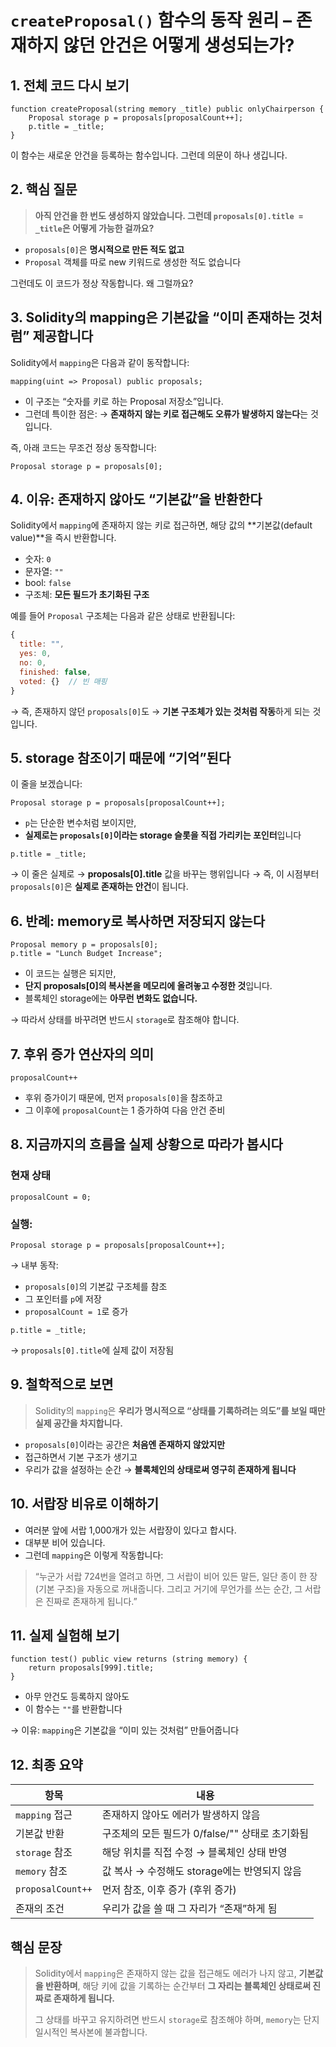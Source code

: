 # `createProposal()` 함수의 동작 원리 – 존재하지 않던 안건은 어떻게 생성되는가?

## 1. 전체 코드 다시 보기

```solidity
function createProposal(string memory _title) public onlyChairperson {
    Proposal storage p = proposals[proposalCount++];
    p.title = _title;
}
```

이 함수는 새로운 안건을 등록하는 함수입니다.
그런데 의문이 하나 생깁니다.

## 2. 핵심 질문

> **아직 안건을 한 번도 생성하지 않았습니다.
> 그런데 `proposals[0].title = _title`은 어떻게 가능한 걸까요?**

- `proposals[0]`은 **명시적으로 만든 적도 없고**
- `Proposal` 객체를 따로 new 키워드로 생성한 적도 없습니다

그런데도 이 코드가 정상 작동합니다.
왜 그럴까요?

## 3. Solidity의 mapping은 기본값을 “이미 존재하는 것처럼” 제공합니다

Solidity에서 `mapping`은 다음과 같이 동작합니다:

```solidity
mapping(uint => Proposal) public proposals;
```

- 이 구조는 “숫자를 키로 하는 Proposal 저장소”입니다.
- 그런데 특이한 점은:
  → **존재하지 않는 키로 접근해도 오류가 발생하지 않는다**는 것입니다.

즉, 아래 코드는 무조건 정상 동작합니다:

```solidity
Proposal storage p = proposals[0];
```

## 4. 이유: 존재하지 않아도 “기본값”을 반환한다

Solidity에서 `mapping`에 존재하지 않는 키로 접근하면,
해당 값의 **기본값(default value)**을 즉시 반환합니다.

- 숫자: `0`
- 문자열: `""`
- bool: `false`
- 구조체: **모든 필드가 초기화된 구조**

예를 들어 `Proposal` 구조체는 다음과 같은 상태로 반환됩니다:

```js
{
  title: "",
  yes: 0,
  no: 0,
  finished: false,
  voted: {}  // 빈 매핑
}
```

→ 즉, 존재하지 않던 `proposals[0]`도
→ **기본 구조체가 있는 것처럼 작동**하게 되는 것입니다.

## 5. storage 참조이기 때문에 “기억”된다

이 줄을 보겠습니다:

```solidity
Proposal storage p = proposals[proposalCount++];
```

- `p`는 단순한 변수처럼 보이지만,
- **실제로는 `proposals[0]`이라는 storage 슬롯을 직접 가리키는 포인터**입니다

```solidity
p.title = _title;
```

→ 이 줄은 실제로
→ **proposals\[0].title** 값을 바꾸는 행위입니다
→ 즉, 이 시점부터 `proposals[0]`은 **실제로 존재하는 안건**이 됩니다.

## 6. 반례: memory로 복사하면 저장되지 않는다

```solidity
Proposal memory p = proposals[0];
p.title = "Lunch Budget Increase";
```

- 이 코드는 실행은 되지만,
- **단지 proposals\[0]의 복사본을 메모리에 올려놓고 수정한 것**입니다.
- 블록체인 storage에는 **아무런 변화도 없습니다.**

→ 따라서 상태를 바꾸려면 반드시 `storage`로 참조해야 합니다.

## 7. 후위 증가 연산자의 의미

```solidity
proposalCount++
```

- 후위 증가이기 때문에, 먼저 `proposals[0]`을 참조하고
- 그 이후에 `proposalCount`는 1 증가하여 다음 안건 준비

## 8. 지금까지의 흐름을 실제 상황으로 따라가 봅시다

### 현재 상태

```solidity
proposalCount = 0;
```

### 실행:

```solidity
Proposal storage p = proposals[proposalCount++];
```

→ 내부 동작:

- `proposals[0]`의 기본값 구조체를 참조
- 그 포인터를 `p`에 저장
- `proposalCount = 1`로 증가

```solidity
p.title = _title;
```

→ `proposals[0].title`에 실제 값이 저장됨

## 9. 철학적으로 보면

> Solidity의 `mapping`은
> **우리가 명시적으로 “상태를 기록하려는 의도”를 보일 때만 실제 공간을 차지합니다.**

- `proposals[0]`이라는 공간은 **처음엔 존재하지 않았지만**
- 접근하면서 기본 구조가 생기고
- 우리가 값을 설정하는 순간
  → **블록체인의 상태로써 영구히 존재하게 됩니다**

## 10. 서랍장 비유로 이해하기

- 여러분 앞에 서랍 1,000개가 있는 서랍장이 있다고 합시다.
- 대부분 비어 있습니다.
- 그런데 `mapping`은 이렇게 작동합니다:

> “누군가 서랍 724번을 열려고 하면,
> 그 서랍이 비어 있든 말든, 일단 종이 한 장(기본 구조)을 자동으로 꺼내줍니다.
> 그리고 거기에 무언가를 쓰는 순간, 그 서랍은 진짜로 존재하게 됩니다.”

## 11. 실제 실험해 보기

```solidity
function test() public view returns (string memory) {
    return proposals[999].title;
}
```

- 아무 안건도 등록하지 않아도
- 이 함수는 `""`를 반환합니다

→ 이유: `mapping`은 기본값을 “이미 있는 것처럼” 만들어줍니다

## 12. 최종 요약

| 항목              | 내용                                            |
| ----------------- | ----------------------------------------------- |
| `mapping` 접근    | 존재하지 않아도 에러가 발생하지 않음            |
| 기본값 반환       | 구조체의 모든 필드가 0/false/"" 상태로 초기화됨 |
| `storage` 참조    | 해당 위치를 직접 수정 → 블록체인 상태 반영      |
| `memory` 참조     | 값 복사 → 수정해도 storage에는 반영되지 않음    |
| `proposalCount++` | 먼저 참조, 이후 증가 (후위 증가)                |
| 존재의 조건       | 우리가 값을 쓸 때 그 자리가 “존재”하게 됨       |

## 핵심 문장

> Solidity에서 `mapping`은 존재하지 않는 값을 접근해도 에러가 나지 않고,
> **기본값을 반환하며**,
> 해당 키에 값을 기록하는 순간부터
> **그 자리는 블록체인 상태로써 진짜로 존재하게 됩니다.**
>
> 그 상태를 바꾸고 유지하려면 반드시 `storage`로 참조해야 하며,
> `memory`는 단지 일시적인 복사본에 불과합니다.
